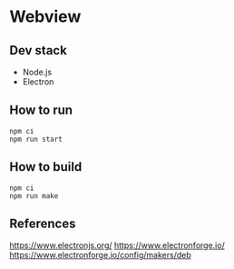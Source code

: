 # Webview

## Dev stack
* Node.js
* Electron

## How to run
```
npm ci
npm run start
```
## How to build
```
npm ci
npm run make
```
## References
https://www.electronjs.org/
https://www.electronforge.io/
https://www.electronforge.io/config/makers/deb

